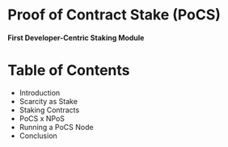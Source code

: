 # Proof of Contract Stake (PoCS)
#### First Developer-Centric Staking Module

# Table of Contents

- Introduction
- Scarcity as Stake
- Staking Contracts
- PoCS x NPoS
- Running a PoCS Node
- Conclusion